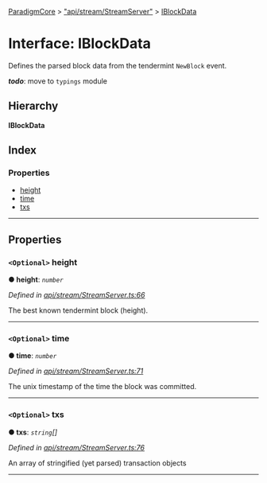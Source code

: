 [ParadigmCore](../README.md) > ["api/stream/StreamServer"](../modules/_api_stream_streamserver_.md) > [IBlockData](../interfaces/_api_stream_streamserver_.iblockdata.md)

# Interface: IBlockData

Defines the parsed block data from the tendermint `NewBlock` event.

*__todo__*: move to `typings` module

## Hierarchy

**IBlockData**

## Index

### Properties

* [height](_api_stream_streamserver_.iblockdata.md#height)
* [time](_api_stream_streamserver_.iblockdata.md#time)
* [txs](_api_stream_streamserver_.iblockdata.md#txs)

---

## Properties

<a id="height"></a>

### `<Optional>` height

**● height**: *`number`*

*Defined in [api/stream/StreamServer.ts:66](https://github.com/paradigmfoundation/paradigmcore/blob/80c3bb7/src/api/stream/StreamServer.ts#L66)*

The best known tendermint block (height).

___
<a id="time"></a>

### `<Optional>` time

**● time**: *`number`*

*Defined in [api/stream/StreamServer.ts:71](https://github.com/paradigmfoundation/paradigmcore/blob/80c3bb7/src/api/stream/StreamServer.ts#L71)*

The unix timestamp of the time the block was committed.

___
<a id="txs"></a>

### `<Optional>` txs

**● txs**: *`string`[]*

*Defined in [api/stream/StreamServer.ts:76](https://github.com/paradigmfoundation/paradigmcore/blob/80c3bb7/src/api/stream/StreamServer.ts#L76)*

An array of stringified (yet parsed) transaction objects

___

